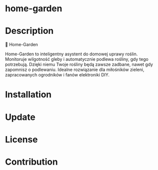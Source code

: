 # home-garden
# Description
🌱 Home-Garden

Home-Garden to inteligentny asystent do domowej uprawy roślin. Monitoruje wilgotność gleby i automatycznie podlewa rośliny, gdy tego potrzebują. Dzięki niemu Twoje rośliny będą zawsze zadbane, nawet gdy zapomnisz o podlewaniu. Idealne rozwiązanie dla miłośników zieleni, zapracowanych ogrodników i fanów elektroniki DIY.
# Installation
# Update
# License
# Contribution